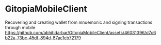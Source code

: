 # GitopiaMobileClient

Recovering and creating wallet from mnuemonic and signing transactions through mobile
https://github.com/abhitidarbar/GitopiaMobileClient/assets/46031396/d7c6b22a-73bc-45df-894d-87ac1eb72179



